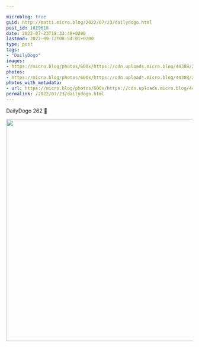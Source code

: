 ```yaml
---

microblog: true
guid: http://matti.micro.blog/2022/07/23/dailydogo.html
post_id: 1629618
date: 2022-07-23T18:33:48+0200
lastmod: 2022-09-12T08:54:01+0200
type: post
tags:
- "DailyDogo"
images:
- https://micro.blog/photos/600x/https://cdn.uploads.micro.blog/44388/2022/b134dbfa92.jpg
photos:
- https://micro.blog/photos/600x/https://cdn.uploads.micro.blog/44388/2022/b134dbfa92.jpg
photos_with_metadata:
- url: https://micro.blog/photos/600x/https://cdn.uploads.micro.blog/44388/2022/b134dbfa92.jpg
permalink: /2022/07/23/dailydogo.html
---
```

DailyDogo 262 🐶

<img src="/media/uploads/2022/b134dbfa92.jpg" width="600" height="600" alt="" />

